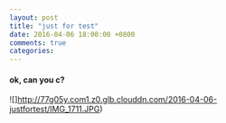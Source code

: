 ```yaml
---
layout: post
title: "just for test"
date: 2016-04-06 18:00:00 +0800
comments: true
categories: 
---
```


#### ok, can you c?

![]http://77g05y.com1.z0.glb.clouddn.com/2016-04-06-justfortest/IMG_1711.JPG)